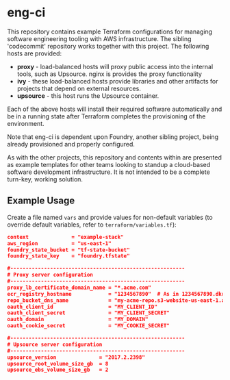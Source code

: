 # eng-ci

This repository contains example Terraform configurations for managing software engineering tooling with AWS infrastructure. The sibling 'codecommit' repository works together with this project. The following hosts are provided:

* **proxy** - load-balanced hosts will proxy public access into the internal tools, such as Upsource. nginx is provides the proxy functionality
* **ivy** - these load-balanced hosts provide libraries and other artifacts for projects that depend on external resources.
* **upsource** - this host runs the Upsource container.

Each of the above hosts will install their required software automatically and be in a running state after Terraform completes the provisioning of the environment.

Note that eng-ci is dependent upon Foundry, another sibling project, being already provisioned and properly configured.

As with the other projects, this repository and contents within are presented as example templates for other teams looking to standup a cloud-based software development infrastructure. It is not intended to be a complete turn-key, working solution. 

## Example Usage

Create a file named `vars` and provide values for non-default variables (to override default variables, refer to `terraform/variables.tf`):

```json
context              = "example-stack"
aws_region           = "us-east-1"
foundry_state_bucket = "tf-state-bucket"
foundry_state_key    = "foundry.tfstate"

#---------------------------------------------------------
# Proxy server configuration
#---------------------------------------------------------
proxy_lb_certificate_domain_name = "*.acme.com"
ecr_registry_hostname            = "1234567890"  # As in 1234567890.dkr.ecr.us-east-1.amazonaws.com
repo_bucket_dns_name             = "my-acme-repo.s3-website-us-east-1.amazonaws.com"
oauth_client_id                  = "MY_CLIENT_ID"
oauth_client_secret              = "MY_CLIENT_SECRET"
oauth_domain                     = "MY_DOMAIN"
oauth_cookie_secret              = "MY_COOKIE_SECRET"

#---------------------------------------------------------
# Upsource server configuration
#---------------------------------------------------------
upsource_version              = "2017.2.2398"
upsource_root_volume_size_gb  = 8
upsource_ebs_volume_size_gb   = 2
```